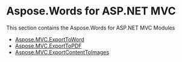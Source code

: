 # Aspose.Words for ASP.NET MVC

This section contains the Aspose.Words for ASP.NET MVC Modules
* [Aspose.MVC.ExportToWord](Aspose.MVC.ExportToWord)
* [Aspose.MVC.ExportToPDF](Aspose.MVC.ExportToPDF)
* [Aspose.MVC.ExportContentToImages](Aspose.MVC.ExportContentToImages)